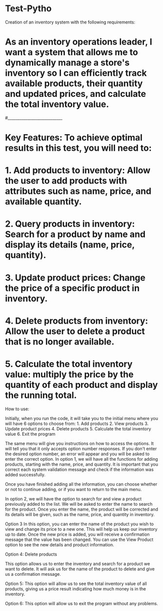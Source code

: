 # Test-Pytho
Creation of an inventory system with the following requirements:
# As an inventory operations leader, I want a system that allows me to dynamically manage a store's inventory so I can efficiently track available products, their quantity and updated prices, and calculate the total inventory value.
#____________________________
# Key Features: To achieve optimal results in this test, you will need to:
# 1. Add products to inventory: Allow the user to add products with attributes such as name, price, and available quantity.
# 2. Query products in inventory: Search for a product by name and display its details (name, price, quantity).
# 3. Update product prices: Change the price of a specific product in inventory.
# 4. Delete products from inventory: Allow the user to delete a product that is no longer available.
# 5. Calculate the total inventory value: multiply the price by the quantity of each product and display the running total.

How to use:

Initially, when you run the code, it will take you to the initial menu where you will have 6 options to choose from: 1. Add products
2. View products
3. Update product prices
4. Delete products
5. Calculate the total inventory value
6. Exit the program

The same menu will give you instructions on how to access the options. It will tell you that it only accepts option number responses. If you don't enter the desired option number, an error will appear and you will be asked to enter the correct option.
In option 1, we will have all the functions for adding products, starting with the name, price, and quantity. It is important that you correct each system validation message and check if the information was added successfully.

Once you have finished adding all the information, you can choose whether or not to continue adding, or if you want to return to the main menu.

In option 2, we will have the option to search for and view a product previously added to the list. We will be asked to enter the name to search for the product.
Once you enter the name, the product will be corrected and its details will be given, such as the name, price, and quantity in inventory.

Option 3
In this option, you can enter the name of the product you wish to view and change its price to a new one. This will help us keep our inventory up to date. Once the new price is added, you will receive a confirmation message that the value has been changed. You can use the View Product option to see the new details and product information.

Option 4: Delete products

This option allows us to enter the inventory and search for a product we want to delete. It will ask us for the name of the product to delete and give us a confirmation message.

Option 5: This option will allow us to see the total inventory value of all products, giving us a price result indicating how much money is in the inventory.

Option 6: This option will allow us to exit the program without any problems.
